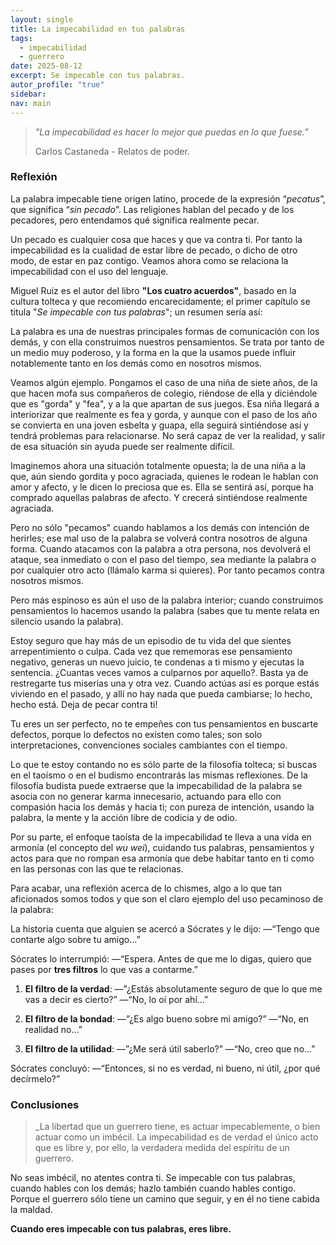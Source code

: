 ```yaml
---
layout: single
title: La impecabilidad en tus palabras
tags:
  - impecabilidad
  - guerrero
date: 2025-08-12
excerpt: Se impecable con tus palabras.
autor_profile: "true"
sidebar: 
nav: main
---
```



> _"La impecabilidad es hacer lo mejor que puedas en lo que fuese.”_
> 
> Carlos Castaneda - Relatos de poder.

### Reflexión
La palabra impecable tiene origen latino, procede de la expresión “_pecatus_”, que significa “_sin pecado_”. Las religiones hablan del pecado y de los pecadores, pero entendamos qué significa realmente pecar. 

Un pecado es cualquier cosa que haces y que va contra ti. Por tanto la impecabilidad es la cualidad de estar libre de pecado, o dicho de otro modo, de estar en paz contigo.
Veamos ahora como se relaciona la impecabilidad con el uso del lenguaje.

Miguel Ruiz es el autor del libro **"Los cuatro acuerdos"**, basado en la cultura tolteca y que recomiendo encarecidamente; el primer capítulo se titula "_Se impecable con tus palabras_"; un resumen sería así:

La palabra es una de nuestras principales formas de comunicación con los demás, y con ella construimos nuestros pensamientos. Se trata por tanto de un medio muy poderoso, y la forma en la que la usamos puede influir notablemente tanto en los demás como en nosotros mismos. 

Veamos algún ejemplo. Pongamos el caso de una niña de siete años, de la que hacen mofa sus compañeros de colegio, riéndose de ella y diciéndole que es "gorda" y "fea", y a la que apartan de sus juegos. Esa niña llegará a interiorizar que realmente es fea y gorda, y aunque con el paso de los año se convierta en una joven esbelta y guapa, ella seguirá sintiéndose así y tendrá problemas para relacionarse. No será capaz de ver la realidad, y salir de esa situación sin ayuda puede ser realmente difícil.

Imaginemos ahora una situación totalmente opuesta; la de una niña a la que, aún siendo gordita y poco agraciada, quienes le rodean le hablan con amor y afecto, y le dicen lo preciosa que es. Ella se sentirá así, porque ha comprado aquellas palabras de afecto. Y crecerá sintiéndose realmente agraciada.

Pero no sólo "pecamos" cuando hablamos a los demás con intención de herirles; ese mal uso de la palabra se volverá contra nosotros de alguna forma. Cuando atacamos con la palabra a otra persona, nos devolverá el ataque, sea inmediato o con el paso del tiempo, sea mediante la palabra o por cualquier otro acto (llámalo karma si quieres). Por tanto pecamos contra nosotros mismos.

Pero más espinoso es aún el uso de la palabra interior; cuando construimos pensamientos lo hacemos usando la palabra (sabes que tu mente relata en silencio usando la palabra). 

Estoy seguro que hay más de un episodio de tu vida del que sientes arrepentimiento o culpa. Cada vez que rememoras ese pensamiento negativo, generas un nuevo juicio, te condenas a ti mismo y ejecutas la sentencia. ¿Cuantas veces vamos a culparnos por aquello?. Basta ya de restregarte tus miserias una y otra vez. Cuando actúas así es porque estás viviendo en el pasado, y allí no hay nada que pueda cambiarse; lo hecho, hecho está. Deja de pecar contra ti!

Tu eres un ser perfecto, no te empeñes con tus pensamientos en buscarte defectos, porque lo defectos no existen como tales; son solo interpretaciones, convenciones sociales cambiantes con el tiempo.

Lo que te estoy contando no es sólo parte de la filosofía tolteca; si buscas en el taoísmo o en el budismo encontrarás las mismas reflexiones. De la filosofía budista puede extraerse que la impecabilidad de la palabra se asocia con no generar karma innecesario, actuando para ello con compasión hacia los demás y hacia ti; con pureza de intención, usando la palabra, la mente y la acción libre de codicia y de odio.

Por su parte, el enfoque taoísta de la impecabilidad te lleva a una vida en armonía (el concepto del _wu wei_), cuidando tus palabras, pensamientos y actos para que no rompan esa armonía que debe habitar tanto en ti como en las personas con las que te relacionas.

Para acabar, una reflexión acerca de lo chismes, algo a lo que tan aficionados somos todos y que son el claro ejemplo del uso pecaminoso de la palabra:

La historia cuenta que alguien se acercó a Sócrates y le dijo:
—“Tengo que contarte algo sobre tu amigo…”

Sócrates lo interrumpió:
—“Espera. Antes de que me lo digas, quiero que pases por **tres filtros** lo que vas a contarme.”

1. **El filtro de la verdad**:
    —”¿Estás absolutamente seguro de que lo que me vas a decir es cierto?”
    —“No, lo oí por ahí…”
    
2. **El filtro de la bondad**:
    —”¿Es algo bueno sobre mi amigo?”
    —“No, en realidad no…”
    
3. **El filtro de la utilidad**:
    —”¿Me será útil saberlo?”
    —“No, creo que no…”

Sócrates concluyó:
—“Entonces, si no es verdad, ni bueno, ni útil, ¿por qué decírmelo?”

### Conclusiones
> _La libertad que un guerrero tiene, es actuar impecable­mente, o bien actuar como un imbécil. La impecabilidad es de verdad el único acto que es libre y, por ello, la verdadera medida del espíritu de un guerrero. 

No seas imbécil, no atentes contra ti. Se impecable con tus palabras, cuando hables con los demás; hazlo también cuando hables contigo. Porque el guerrero sólo tiene un camino que seguir, y en él no tiene cabida la maldad.

**Cuando eres impecable con tus palabras, eres libre.**
